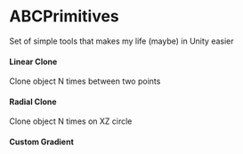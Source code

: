 # ABCPrimitives
Set of simple tools that makes my life (maybe) in Unity easier 

#### Linear Clone
Clone object N times between two points
#### Radial Clone
Clone object N times on XZ circle
#### Custom Gradient

